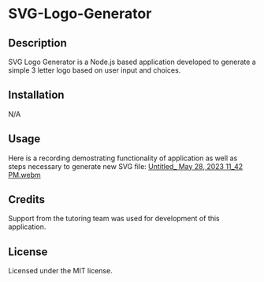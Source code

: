 # SVG-Logo-Generator

## Description

SVG Logo Generator is a Node.js based application developed to generate a simple 3 letter logo based on user input and choices.

## Installation

N/A

## Usage

Here is a recording demostrating functionality of application as well as steps necessary to generate new SVG file: [Untitled_ May 28, 2023 11_42 PM.webm](https://github.com/leopelo/SVG-Logo-Generator/assets/127148387/24b0129e-16d5-436d-9285-d2654b6d4425)

## Credits
Support from the tutoring team was used for development of this application.
## License

Licensed under the MIT license.
